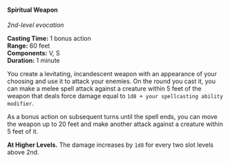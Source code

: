 #### Spiritual Weapon
<!-- TODO Check and tag this spell-->
<!-- markdownlint-disable-next-line no-emphasis-as-heading -->
_2nd-level evocation_

**Casting Time:** 1 bonus action \
**Range:** 60 feet \
**Components:** V, S \
**Duration:** 1 minute

You create a levitating, incandescent weapon with an appearance of your choosing and use it to attack your enemies.
On the round you cast it, you can make a melee spell attack against a creature within 5 feet of the weapon that deals force damage equal to `1d8 + your spellcasting ability modifier`.

As a bonus action on subsequent turns until the spell ends, you can move the weapon up to 20 feet and make another attack against a creature within 5 feet of it.

**At Higher Levels.**
The damage increases by `1d8` for every two slot levels above 2nd.
